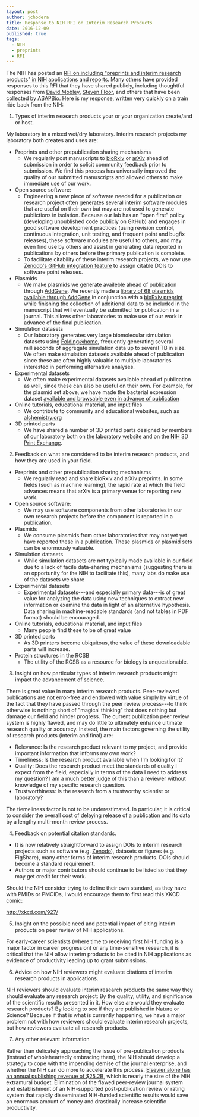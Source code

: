 ```yaml
---
layout: post
author: jchodera
title: Response to NIH RFI on Interim Research Products
date: 2016-12-09
published: true
tags:
  - NIH
  - preprints
  - RFI
---
```

The NIH has posted an [RFI on including "preprints and interim research products" in NIH applications and reports](http://grants.nih.gov/grants/guide/notice-files/NOT-OD-17-006.html).
Many others have provided responses to this RFI that they have shared publicly, including thoughtful responses from [David Mobley](http://mobleylab.org/2016/11/17/where-do-we-hope-publishing-is-headed-preprints-and-interim-research-products/), [Steven Floor](https://twitter.com/stephenfloor/status/806986294127538176), and others that have been collected by [ASAPBio](http://asapbio.org/nih-rfi).
Here is my response, written very quickly on a train ride back from the NIH:

1. Types of interim research products your or your organization create/and or host.

My laboratory in a mixed wet/dry laboratory. Interim research projects my laboratory both creates and uses are:
* Preprints and other prepublication sharing mechanisms
    * We regularly post manuscripts to [bioRxiv](http://biorxiv.org) or [arXiv](http://arxiv.org) ahead of submission in order to solicit community feedback prior to submission. We find this process has universally improved the quality of our submitted manuscripts and allowed others to make immediate use of our work.
* Open source software:
    * Engineering a new piece of software needed for a publication or research project often generates several interim software modules that are useful on their own but may are not used to generate publictions in isolation. Because our lab has an "open first" policy (developing unpublished code publicly on GitHub) and engages in good software development practices (using revision control, continuous integration, unit testing, and frequent point and bugfix releases), these software modules are useful to others, and may even find use by others and assist in generating data reported in publications by others before the primary publication is complete.
    * To facilitate citability of these interim research projects, we now use [Zenodo's GitHub integration feature](https://guides.github.com/activities/citable-code/) to assign citable DOIs to software point releases.
* Plasmids
    * We make plasmids we generate availeble ahead of publication through [AddGene](https://www.addgene.org). We recently made a [library of 68 plasmids available through AddGene](https://www.addgene.org/kits/chodera-kinase-domains/) in conjunction with a [bioRxiv preprint](http://dx.doi.org/10.1101/038711) while finishing the collection of additional data to be included in the manuscript that will eventually be submitted for publication in a journal. This allows other laboratories to make use of our work in advance of the final publication.
* Simulation datasets
    * Our laboratory generates very large biomolecular simulation datasets using [Folding@home](http://foldingathome.stanford.edu), frequently generating several milliseconds of aggregate simulation data up to several TB in size. We often make simulation datasets available ahead of publication since these are often highly valuable to multiple laboratories interested in performing alternative analyses.
* Experimental datasets
    * We often make experimental datasets available ahead of publication as well, since these can also be useful on their own. For example, for the plasmid set above, we have made the bacterial expression dataset [available and browsable even in advance of publication](http://choderalab.github.io/kinome-data/kinase_constructs-addgene_hip_sgc.html)
* Online tutorials, educational material, and input files
    * We contribute to community and educational websites, such as [alchemistry.org](http://alchemistry.org)
* 3D printed parts
    * We have shared a number of 3D printed parts designed by members of our laboratory both on [the laboratory website](http://www.choderalab.org/3dparts/) and on the [NIH 3D Print Exchange](http://3dprint.nih.gov/users/choderalab).

2. Feedback on what are considered to be interim research products, and how they are used in your field.

* Preprints and other prepublication sharing mechanisms
    * We regularly read and share bioRxiv and arXiv preprints. In some fields (such as machine learning), the rapid rate at which the field advances means that arXiv is a primary venue for reporting new work.
* Open source software:
    * We may use software components from other laboratories in our own research projects before the component is reported in a publication.
* Plasmids
    * We consume plasmids from other laboratories that may not yet yet have reported these in a publication. These plasmids or plasmid sets can be enormously valuable.
* Simulation datasets
    * While simulation datasets are not typically made available in our field due to a lack of facile data-sharing mechanisms (suggesting there is an opportunity for the NIH to facilitate this), many labs do make use of the datasets we share
* Experimental datasets
    * Experimental datasets---and especially primary data---is of great value for analyzing the data using new techniques to extract new information or examine the data in light of an alternative hypothesis. Data sharing in machine-readable standards (and not tables in PDF format) should be encouraged.
* Online tutorials, educational material, and input files
    * Many people find these to be of great value
* 3D printed parts
    * As 3D printers become ubiquitous, the value of these downloadable parts will increase.
* Protein structures in the RCSB
    * The utility of the RCSB as a resource for biology is unquestionable.

3. Insight on how particular types of interim research products might impact the advancement of science.

There is great value in many interim research products. Peer-reviewed publications are not error-free and endowed with value simply by virtue of the fact that they have passed through the peer review process---to think otherwise is nothing short of "magical thinking" that does nothing but damage our field and hinder progress. The current publication peer review system is highly flawed, and may do little to ultimately enhance ultimate research quality or accuracy. Instead, the main factors governing the utility of research products (interim and final) are:
* Relevance: Is the research product relevant to my project, and provide important information that informs my own work?
* Timeliness: Is the research product available when I'm looking for it?
* Quality: Does the research product meet the standards of quality I expect from the field, especially in terms of the data I need to address my question? I am a much better judge of this than a reviewer without knowledge of my specific research question.
* Trustworthiness: Is the research from a trustworthy scientist or laboratory?

The tiemeliness factor is not to be underestimated. In particular, it is critical to consider the overall cost of delaying release of a publication and its data by a lengthy multi-month review process.

4. Feedback on potential citation standards.

* It is now relatively straightforward to assign DOIs to interim research projects such as software (e.g. [Zenodo](http://zenodo.org)), datasets or figures (e.g. FigShare), many other forms of interim research products. DOIs should become a standard requirement.
* Authors or major contributors should continue to be listed so that they may get credit for their work.

Should the NIH consider trying to define their own standard, as they have with PMIDs or PMCIDs, I would encourage them to first read this XKCD comic:

http://xkcd.com/927/

5. Insight on the possible need and potential impact of citing interim products on peer review of NIH applications.

For early-career scientists (where time to receiving first NIH funding is a major factor in career progression) or any time-sensitive research, it is critical that the NIH allow interim products to be cited in NIH applications as evidence of productivity leading up to grant submissions.

6. Advice on how NIH reviewers might evaluate citations of interim research products in applications.

NIH reviewers should evaluate interim research products the same way they should evaluate any research project: By the quality, utility, and significance of the scientific results presented in it.
How else are would they evaluate research products? By looking to see if they are published in Nature or Science? Because if that is what is currently happening, we have a major problem not with how reviewers should evaluate interim research projects, but how reviewers evaluate all research products.

7. Any other relevant information

Rather than delicately approaching the issue of pre-publication products (instead of wholeheartedly embracing them), the NIH should develop a strategy to cope with the impending demise of the journal enterprise, and whether the NIH can do more to accelerate this process. [Elsevier alone has an annual publishing revenue of $25.2B](https://medium.com/@jasonschmitt/can-t-disrupt-this-elsevier-and-the-25-2-billion-dollar-a-year-academic-publishing-business-aa3b9618d40a#.rskqys5kh), which is nearly the size of the NIH extramural budget. Elimination of the flawed peer-review journal system and establishment of an NIH-supported post-publication review or rating system that rapidly disseminated NIH-funded scientific results would save an enormous amount of money and drastically increase scientific productivity.

